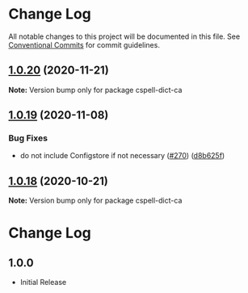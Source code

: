 # Change Log

All notable changes to this project will be documented in this file.
See [Conventional Commits](https://conventionalcommits.org) for commit guidelines.

## [1.0.20](https://github.com/streetsidesoftware/cspell-dicts/compare/cspell-dict-ca@1.0.19...cspell-dict-ca@1.0.20) (2020-11-21)

**Note:** Version bump only for package cspell-dict-ca

## [1.0.19](https://github.com/streetsidesoftware/cspell-dicts/compare/cspell-dict-ca@1.0.18...cspell-dict-ca@1.0.19) (2020-11-08)

### Bug Fixes

- do not include Configstore if not necessary ([#270](https://github.com/streetsidesoftware/cspell-dicts/issues/270)) ([d8b625f](https://github.com/streetsidesoftware/cspell-dicts/commit/d8b625f2f42d5cc6c4a9390216ac1e5037886e44))

## [1.0.18](https://github.com/streetsidesoftware/cspell-dicts/compare/cspell-dict-ca@1.0.17...cspell-dict-ca@1.0.18) (2020-10-21)

**Note:** Version bump only for package cspell-dict-ca

# Change Log

## 1.0.0

- Initial Release
